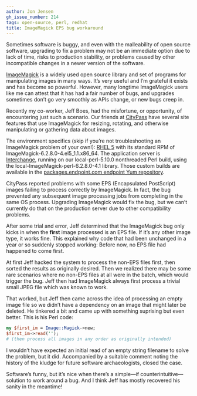 ```yaml
---
author: Jon Jensen
gh_issue_number: 214
tags: open-source, perl, redhat
title: ImageMagick EPS bug workaround
---
```


Sometimes software is buggy, and even with the malleability of open source software, upgrading to fix a problem may not be an immediate option due to lack of time, risks to production stability, or problems caused by other incompatible changes in a newer version of the software.

[ImageMagick](https://www.imagemagick.org/script/index.php) is a widely used open source library and set of programs for manipulating images in many ways. It’s very useful and I’m grateful it exists and has become so powerful. However, many longtime ImageMagick users like me can attest that it has had a fair number of bugs, and upgrades sometimes don’t go very smoothly as APIs change, or new bugs creep in.

Recently my co-worker, Jeff Boes, had the misfortune, or opportunity, of encountering just such a scenario. Our friends at [CityPass](https://www.citypass.com/) have several site features that use ImageMagick for resizing, rotating, and otherwise manipulating or gathering data about images.

The environment specifics (skip if you’re not troubleshooting an ImageMagick problem of your own!): [RHEL 5](https://www.redhat.com/en/technologies/linux-platforms/enterprise-linux) with its standard RPM of ImageMagick-6.2.8.0-4.el5_1.1.x86_64. The application server is [Interchange](http://www.icdevgroup.org/i/dev), running on our local-perl-5.10.0 nonthreaded Perl build, using the local-ImageMagick-perl-6.2.8.0-4.1 library. Those custom builds are available in the [packages.endpoint.com endpoint Yum repository](https://packages.endpoint.com/).

CityPass reported problems with some EPS (Encapsulated PostScript) images failing to process correctly by ImageMagick. In fact, the bug prevented any subsequent image processing jobs from completing in the same OS process. Upgrading ImageMagick would fix the bug, but we can’t currently do that on the production server due to other compatibility problems.

After some trial and error, Jeff determined that the ImageMagick bug only kicks in when the **first** image processed is an EPS file. If it’s any other image type, it works fine. This explained why code that had been unchanged in a year or so suddenly stopped working: Before now, no EPS file had happened to come first.

At first Jeff hacked the system to process the non-EPS files first, then sorted the results as originally desired. Then we realized there may be some rare scenarios where no non-EPS files at all were in the batch, which would trigger the bug. Jeff then had ImageMagick always first process a trivial small JPEG file which was known to work.

That worked, but Jeff then came across the idea of processing an empty image file so we didn’t have a dependency on an image that might later be deleted. He tinkered a bit and came up with something suprising but even better. This is his Perl code:

```perl
my $first_im = Image::Magick->new;
$first_im->read('');
# (then process all images in any order as originally intended)
```

I wouldn’t have expected an initial read of an empty string filename to solve the problem, but it did. Accompanied by a suitable comment noting the history of the kludge for future software archaeologists, closed the case.

Software’s funny, but it’s nice when there’s a simple—​if counterintuitive—​solution to work around a bug. And I think Jeff has mostly recovered his sanity in the meantime!
